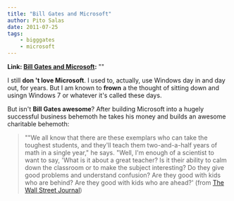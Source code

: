 ```yaml
---
title: "Bill Gates and Microsoft"
author: Pito Salas
date: 2011-07-25
tags:
    - bigggates
    - microsoft
---
```


**Link: [Bill Gates and Microsoft](None):** ""

I still **don 't love Microsoft**. I used to, actually, use Windows day in and
day out, for years. But I am known to **frown** a the thought of sitting down
and usingn Windows 7 or whatever it's called these days.

But isn't **Bill Gates awesome**? After building Microsoft into a hugely
successful business behemoth he takes his money and builds an awesome
charitable behemoth:

> ""We all know that there are these exemplars who can take the toughest
> students, and they'll teach them two-and-a-half years of math in a single
> year," he says. "Well, I'm enough of a scientist to want to say, 'What is it
> about a great teacher? Is it their ability to calm down the classroom or to
> make the subject interesting? Do they give good problems and understand
> confusion? Are they good with kids who are behind? Are they good with kids
> who are ahead?' (from [The Wall Street
> Journal](<http://online.wsj.com/article/SB10001424053111903554904576461571362279948.html?mod=WSJ_hp_mostpop_read>))


